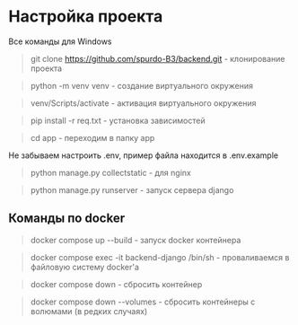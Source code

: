 # Настройка проекта

Все команды для Windows

>git clone https://github.com/spurdo-B3/backend.git - клонирование проекта

>python -m venv venv - создание виртуального окружения

>venv/Scripts/activate - активация виртуального окружения

>pip install -r req.txt - установка зависимостей

>cd app - переходим в папку app

Не забываем настроить .env, пример файла находится в .env.example

>python manage.py collectstatic - для nginx

>python manage.py runserver - запуск сервера django

## Команды по docker

> docker compose up --build - запуск docker контейнера

> docker compose exec -it backend-django /bin/sh - проваливаемся в файловую систему docker'a

> docker compose down - сбросить контейнер
 
> docker compose down --volumes - сбросить контейнеры с волюмами (в редких случаях)
